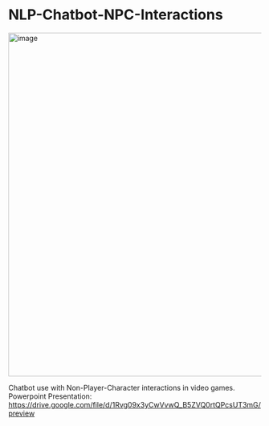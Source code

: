 # NLP-Chatbot-NPC-Interactions
<img width="1725" height="684" alt="image" src="https://github.com/user-attachments/assets/a7aef283-b7b2-4b70-a608-bdb9a1159fd1" />


Chatbot use with Non-Player-Character interactions in video games.
Powerpoint Presentation:
https://drive.google.com/file/d/1Rvg09x3yCwVvwQ_B5ZVQ0rtQPcsUT3mG/preview

